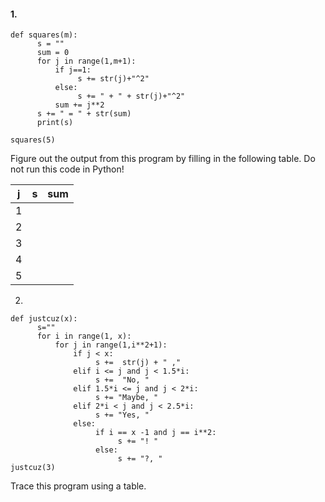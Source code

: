 #### 1. 
```
def squares(m):
      s = ""
      sum = 0
      for j in range(1,m+1):
          if j==1:
               s += str(j)+"^2"
          else:
               s += " + " + str(j)+"^2"
          sum += j**2
      s += " = " + str(sum)
      print(s)
 
squares(5)
```
Figure out the output from this program by filling in the following table. Do not run this code in Python!

|j	  |s	            |sum                               |
|-------|---------------|----------------------------------|
|1      |               |                                  |
|2      |               |                                  |
|3      |               |                                  |
|4      |               |                                  |
|5      |               |                                  |
	 


2.
```
def justcuz(x):
      s=""
      for i in range(1, x):
          for j in range(1,i**2+1):
              if j < x:
                   s +=  str(j) + " ,"
              elif i <= j and j < 1.5*i:
                   s +=  "No, "
              elif 1.5*i <= j and j < 2*i:
                   s += "Maybe, "
              elif 2*i < j and j < 2.5*i:
                   s += "Yes, "
              else:
                   if i == x -1 and j == i**2:
                        s += "! "
                   else:
                        s += "?, "
justcuz(3)
```
Trace this program using a table.


